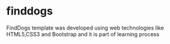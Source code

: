 # finddogs
FindDogs template was developed using web technologies like HTML5,CSS3 and Bootstrap and it is part of
learning process 
